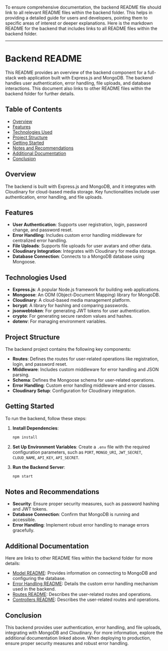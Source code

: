 <!-- # Express.js Backend with File Upload, Cloudinary, and Error Handling

This project sets up a basic Express.js server with support for file upload, cloud storage with Cloudinary, CORS, and custom error handling. The server loads environment variables from a configuration file and connects to a database. It includes user-related routes and a middleware for error handling.

## Features
- **Express Server**: The base framework for building RESTful APIs.
- **Environment Variables**: Uses `dotenv` to manage configuration parameters.
- **CORS Support**: Enables cross-origin resource sharing with specified origins.
- **File Upload**: Supports file uploads with `express-fileupload`.
- **Cloudinary Integration**: Allows for file storage and retrieval with Cloudinary.
- **Custom Error Handling**: Middleware for handling errors throughout the application.
- **User Routes**: Handles user-related operations like registration, login, etc.

## Technologies Used
- **Express.js**: A popular framework for building Node.js applications.
- **dotenv**: A package for loading environment variables from a `.env` file.
- **cors**: A package to enable CORS (Cross-Origin Resource Sharing).
- **express-fileupload**: A middleware for handling file uploads.
- **Cloudinary**: A cloud-based media management platform.
- **Custom Middleware**: For handling errors.

## Project Structure
### Server Setup
- **Express Initialization**: Creates an Express app.
- **Environment Variables**: Loads environment variables from a `.env` file.
- **Database Connection**: Establishes a connection to the database (code not shown).
- **File Upload Setup**: Configures `express-fileupload` to handle temporary files.
- **CORS Configuration**: Enables CORS for specific origins.
- **Cloudinary Configuration**: Configures Cloudinary with credentials from environment variables.

### Middleware
- **JSON Parsing**: Parses incoming requests with JSON bodies.
- **URL-Encoded Parsing**: Parses URL-encoded bodies.
- **Custom Error Middleware**: Handles errors across the application.

### Routes
- **User Routes**: A separate router handles user-related operations. This router is mounted at `/api/v1/user`.
- **Additional Routes**: Add more routes as needed.

### Start the Server
- Listens on the specified port and outputs a message confirming the server is running.

## Setup and Usage
1. **Clone the Repository**:
   Clone this repository to your local environment.
   ```bash
   git clone https://github.com/102vansh/signupscreen.git
   cd /backend
   ```

2. **Install Dependencies**:
   Install all required Node.js packages.
   ```bash
   npm install
   ```

3. **Configure Environment Variables**:
   Create a `.env` file in the root directory with the following information:
   - `PORT`: The port on which the server will run.
   - `CLOUD_NAME`, `API_KEY`, `API_SECRET`: Credentials for Cloudinary.
   - Other environment variables as needed.

4. **Run the Server**:
   Start the Express server.
   ```bash
   npm start
   ```

5. **Test the Application**:
   Use a tool like Postman or cURL to test the various endpoints.

## Notes and Recommendations
- **Database Connection**: Ensure the database connection is properly configured in the project (code not shown).
- **Security Considerations**: Consider additional security measures such as input validation, rate limiting, and authentication.
- **Cloudinary Usage**: Make sure to configure Cloudinary with the correct credentials.
- **Environment Management**: Keep sensitive information out of version control by using environment variables.

## Conclusion
This setup provides a foundation for building an Express.js server with support for file uploads, cloud storage, CORS, and error handling. It can be extended to include additional routes, middleware, and features to suit specific project requirements. -->


To ensure comprehensive documentation, the backend README file should link to all relevant README files within the backend folder. This helps in providing a detailed guide for users and developers, pointing them to specific areas of interest or deeper explanations. Here is the markdown README for the backend that includes links to all README files within the backend folder.

---

# Backend README

This README provides an overview of the backend component for a full-stack web application built with Express.js and MongoDB. The backend handles user authentication, error handling, file uploads, and database interactions. This document also links to other README files within the backend folder for further details.

## Table of Contents
- [Overview](#overview)
- [Features](#features)
- [Technologies Used](#technologies-used)
- [Project Structure](#project-structure)
- [Getting Started](#getting-started)
- [Notes and Recommendations](#notes-and-recommendations)
- [Additional Documentation](#additional-documentation)
- [Conclusion](#conclusion)

## Overview
The backend is built with Express.js and MongoDB, and it integrates with Cloudinary for cloud-based media storage. Key functionalities include user authentication, error handling, and file uploads.

## Features
- **User Authentication**: Supports user registration, login, password change, and password reset.
- **Error Handling**: Includes custom error handling middleware for centralized error handling.
- **File Uploads**: Supports file uploads for user avatars and other data.
- **Cloudinary Integration**: Integrates with Cloudinary for media storage.
- **Database Connection**: Connects to a MongoDB database using Mongoose.

## Technologies Used
- **Express.js**: A popular Node.js framework for building web applications.
- **Mongoose**: An ODM (Object-Document Mapping) library for MongoDB.
- **Cloudinary**: A cloud-based media management platform.
- **bcrypt**: A library for hashing and comparing passwords.
- **jsonwebtoken**: For generating JWT tokens for user authentication.
- **crypto**: For generating secure random values and hashes.
- **dotenv**: For managing environment variables.

## Project Structure
The backend project contains the following key components:

- **Routes**: Defines the routes for user-related operations like registration, login, and password reset.
- **Middleware**: Includes custom middleware for error handling and JSON parsing.
- **Schema**: Defines the Mongoose schema for user-related operations.
- **Error Handling**: Custom error handling middleware and error classes.
- **Cloudinary Setup**: Configuration for Cloudinary integration.

## Getting Started
To run the backend, follow these steps:

1. **Install Dependencies**:
   ```bash
   npm install
   ```

2. **Set Up Environment Variables**:
   Create a `.env` file with the required configuration parameters, such as `PORT`, `MONGO_URI`, `JWT_SECRET`, `CLOUD_NAME`, `API_KEY`, `API_SECRET`.

3. **Run the Backend Server**:
   ```bash
   npm start
   ```

## Notes and Recommendations
- **Security**: Ensure proper security measures, such as password hashing and JWT tokens.
- **Database Connection**: Confirm that MongoDB is running and accessible.
- **Error Handling**: Implement robust error handling to manage errors gracefully.

## Additional Documentation
Here are links to other README files within the backend folder for more details:

- [Model README](./models/README.md): Provides information on connecting to MongoDB and configuring the database.
- [Error Handling README](./middleware/README.md): Details the custom error handling mechanism used in the backend.
- [Routes README](./route/README.md): Describes the user-related routes and operations.
- [Controllers README](./controllers/README.md): Describes the user-related routes and operations.

## Conclusion
This backend provides user authentication, error handling, and file uploads, integrating with MongoDB and Cloudinary. For more information, explore the additional documentation linked above. When deploying to production, ensure proper security measures and robust error handling.